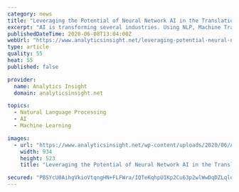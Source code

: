 ```yaml
---
category: news
title: "Leveraging the Potential of Neural Network AI in the Translation Industry"
excerpt: "AI is transforming several industries. Using NLP, Machine Translation technology, AI neural networks, translation industry is progressing at a great pace."
publishedDateTime: 2020-06-08T13:04:00Z
webUrl: "https://www.analyticsinsight.net/leveraging-potential-neural-network-ai-translation-industry/"
type: article
quality: 55
heat: 55
published: false

provider:
  name: Analytics Insight
  domain: analyticsinsight.net

topics:
  - Natural Language Processing
  - AI
  - Machine Learning

images:
  - url: "https://www.analyticsinsight.net/wp-content/uploads/2020/06/AI-2.png"
    width: 934
    height: 523
    title: "Leveraging the Potential of Neural Network AI in the Translation Industry"

secured: "PBSYcU0AihgVkioVtqngHN+FLFWra/IQTeKqhpU1Kp2Cu63p2wlWwDqDZLqldvoPVVvWHKkwkDBwNRv13L9EzmZqjFOXtY4sB5/IkySCEm5SuYwbec/9hlIhcdzxS37sJ9S/H8EoDRChsr845yG5t1qk1ROBliCuq2b+O8xUk46//J/y+a4A/HOmGqQb9L1qIqIiGTgk3Cmfve9ZWEihpMbMf6Cb/GYMbBzzeDZX++JWurtodlvd99WjQWjG2gmPH4xp/iXjyGabNN2zGLZH/Gyc0r0ykTsL0b8tudpN7kfyh/ixuJpcIeDg7GaenC5L;AbsmmGxOPkyG54y5TsAzJw=="
---
```


